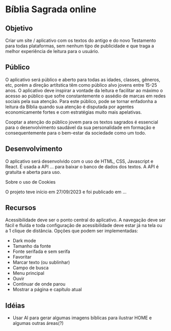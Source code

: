 # Bíblia Sagrada online

## Objetivo

Criar um site / aplicativo com os textos do antigo e do novo Testamento para todas plataformas, sem nenhum tipo de publicidade e que traga a melhor experiência de leitura para o usuário.

## Público

O aplicativo será público e aberto para todas as idades, classes, gêneros, etc, porém a direção artítstica têm como público alvo jovens entre 15-25 anos. O aplicativo deve inspirar a vontade da leitura e facilitar ao máximo o acesso ao público que sofre constantemente o assédio de marcas em redes sociais pela sua atenção. Para este público, pode se tornar enfadonha a leitura da Bíblia quando sua atenção é disputada por agentes economicamente fortes e com estratégias muito mais apelativas.

Cooptar a atenção do público jovem para os textos sagrados é essencial para o desenvolvimento saudável da sua personalidade em formação e consequentemente para o bem-estar da sociedade como um todo.

## Desenvolvimento

O aplicativo será desenvolvido com o uso de HTML, CSS, Javascript e React. É usada a API ... para baixar o banco de dados dos textos. A API é gratuita e aberta para uso.

Sobre o uso de Cookies

O projeto teve início em 27/09/2023 e foi publicado em ...

## Recursos

Acessibilidade deve ser o ponto central do aplicativo. A navegação deve ser fácil e fluída e toda configuração de acessibilidade deve estar já na tela ou a 1 clique de distância.
Opções que podem ser implementadas:

- Dark mode
- Tamanho da fonte
- Fonte serifada e sem serifa
- Favoritar
- Marcar texto (ou sublinhar)
- Campo de busca
- Menu principal
- Ouvir
- Continuar de onde parou
- Mostrar a página e capítulo atual

## Idéias

- Usar AI para gerar algumas imagens bíblicas para ilustrar HOME e algumas outras áreas(?)
